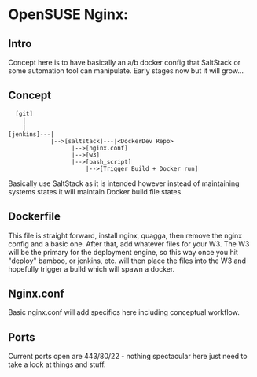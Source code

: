 # OpenSUSE Nginx: 

## Intro
Concept here is to have basically an a/b docker config that SaltStack
or some automation tool can manipulate. Early stages now but it will
grow...

## Concept
      [git]
        |
        |
    [jenkins]---|
    	        |-->[saltstack]---|<DockerDev Repo>
		 	          |-->[nginx.conf]
			          |-->[w3]
			          |-->[bash_script]
	    		          |-->[Trigger Build + Docker run]

Basically use SaltStack as it is intended however instead of maintaining
systems states it will maintain Docker build file states.

## Dockerfile
This file is straight forward, install nginx, quagga, then remove 
the nginx config and a basic one. After that, add whatever files
for your W3. The W3 will be the primary for the deployment engine,
so this way once you hit "deploy" bamboo, or jenkins, etc. will 
then place the files into the W3 and hopefully trigger a build 
which will spawn a docker.

## Nginx.conf
Basic nginx.conf will add specifics here including conceptual
workflow. 
 
## Ports
Current ports open are 443/80/22 - nothing spectacular here just
need to take a look at things and stuff.
